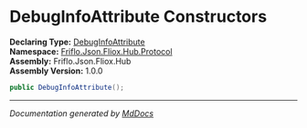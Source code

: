 ﻿<!--  
  <auto-generated>   
    The contents of this file were generated by a tool.  
    Changes to this file may be list if the file is regenerated  
  </auto-generated>   
-->

# DebugInfoAttribute Constructors

**Declaring Type:** [DebugInfoAttribute](../index.md)  
**Namespace:** [Friflo.Json.Fliox.Hub.Protocol](../../index.md)  
**Assembly:** Friflo.Json.Fliox.Hub  
**Assembly Version:** 1.0.0

```csharp
public DebugInfoAttribute();
```
___

*Documentation generated by [MdDocs](https://github.com/ap0llo/mddocs)*
